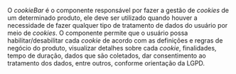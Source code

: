 O _cookieBar_ é o componente responsável por fazer a gestão de _cookies_ de um determinado produto, ele deve ser utilizado quando houver a necessidade de fazer qualquer tipo de tratamento de dados do usuário por meio de _cookies_. O componente permite que o usuário possa habilitar/desabilitar cada _cookie_ de acordo com as definições e regras de negócio do produto, visualizar detalhes sobre cada _cookie_, finalidades, tempo de duração, dados que são coletados, dar consentimento ao tratamento dos dados, entre outros, conforme orientação da LGPD.
